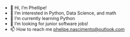 - 👋 Hi, I’m Phellipe!
- 👀 I’m interested in Python, Data Science, and math
- 🌱 I’m currently learning Python
- 💞️ I’m looking for junior software jobs!
- 📫 How to reach me phelipe.nascimento@outlook.com

<!---
StillerWitt/StillerWitt is a ✨ special ✨ repository because its `README.md` (this file) appears on your GitHub profile.
You can click the Preview link to take a look at your changes.
--->
